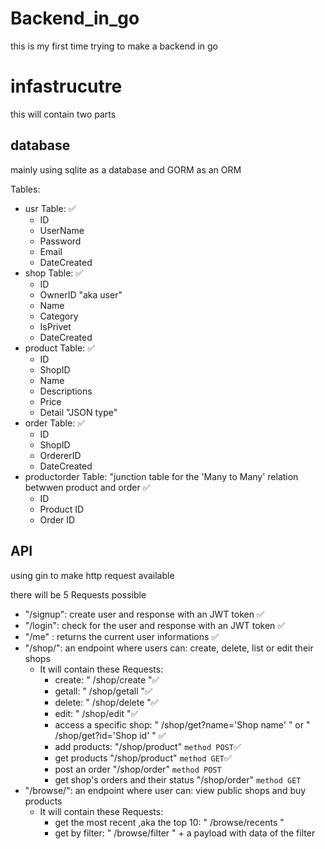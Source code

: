 # Backend_in_go
this is my first time trying to make a backend in go

# infastrucutre 
this will contain two parts

## database
mainly using sqlite as a database and GORM as an ORM

Tables:
- usr Table: ✅
    - ID
    - UserName
    - Password
    - Email
    - DateCreated
- shop Table: ✅
    - ID
    - OwnerID "aka user"
    - Name
    - Category
    - IsPrivet
    - DateCreated
- product Table: ✅
    - ID
    - ShopID
    - Name
    - Descriptions
    - Price
    - Detail "JSON type"
- order Table: ✅
    - ID
    - ShopID
    - OrdererID
    - DateCreated
- productorder Table: "junction table for the 'Many to Many' relation betwwen product and order ✅
    - ID
    - Product ID
    - Order ID

## API
using gin to make http request available

there will be 5 Requests possible
- "/signup": create user and response with an JWT token ✅
- "/login": check for the user and response with an JWT token ✅
- "/me" : returns the current user informations ✅
- "/shop/": an endpoint where users can: create, delete, list or edit their shops
    - It will contain these Requests:
        - create: " /shop/create "✅
        - getall: " /shop/getall "✅
        - delete: " /shop/delete "✅
        - edit:   " /shop/edit "✅
        - access a specific shop: " /shop/get?name='Shop name' " or " /shop/get?id='Shop id' " ✅
        - add products: "/shop/product" `method POST`✅
        - get products  "/shop/product" `method GET`✅
        - post an order "/shop/order" `method POST`
        - get shop's orders and their status "/shop/order" `method GET`
- "/browse/": an endpoint where user can: view public shops and buy products
    - It will contain these Requests:
        - get the most recent ,aka the top 10: " /browse/recents "
        - get by filter: " /browse/filter " + a payload with data of the filter
